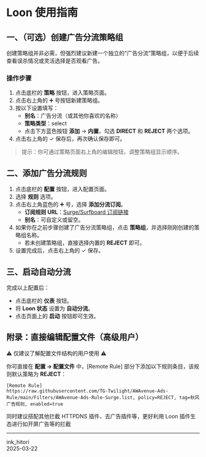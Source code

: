 # Loon 使用指南


## 一、（可选）创建广告分流策略组

创建策略组并非必需，但强烈建议新建一个独立的“广告分流”策略组，以便于后续查看误杀情况或灵活选择是否观看广告。

### 操作步骤

1. 点击底栏的 **策略** 按钮，进入策略页面。
2. 点击右上角的 ➕ 号按钮新建策略组。
3. 按以下设置填写：
   - **别名**：广告分流（或其他你喜欢的名称）
   - **策略类型**：select
   - 点击下方蓝色按钮 **添加** → **内置**，勾选 **DIRECT** 和 **REJECT** 两个选项。
4. 点击右上角的 ✓ 保存后，再次确认保存即可。

> 提示：你可通过策略页面右上角的编辑按钮，调整策略组显示顺序。


## 二、添加广告分流规则

1. 点击底栏的 **配置** 按钮，进入配置页面。
2. 选择 **规则** 选项。
3. 点击右上角蓝色的 ➕ 号，选择 **添加分流订阅**。
   - **订阅规则 URL**：[Surge/Surfboard 订阅链接](https://awavenue.top/Sub.html#surge-surfboard-%E8%AE%A2%E9%98%85%E9%93%BE%E6%8E%A5)
   - **别名**：可自定义或留空。
4. 如果你在之前步骤创建了广告分流策略组，点击 **策略组**，并选择刚刚创建的策略组名称。
   - 若未创建策略组，直接选择内置的 **REJECT** 即可。
5. 设置完成后，点击右上角的 ✓ 保存。


## 三、启动自动分流

完成以上配置后：

- 点击底栏的 **仪表** 按钮。
- 将 **Loon 状态** 设置为 **自动分流**。
- 点击页面上的 **启动** 按钮即可生效。


## 附录：直接编辑配置文件（高级用户）

⚠️ 仅建议了解配置文件结构的用户使用 ⚠️

你可直接在 **配置 → 配置文件** 中，[Remote Rule] 部分下添加以下规则条目，该规则默认策略为 **REJECT**：

```
[Remote Rule] 
https://raw.githubusercontent.com/TG-Twilight/AWAvenue-Ads-Rule/main/Filters/AWAvenue-Ads-Rule-Surge.list, policy=REJECT, tag=秋风广告规则, enabled=true
```


同时建议搭配其他拦截 HTTPDNS 插件、去广告插件等，更好利用 Loon 插件生态进行如开屏广告等的拦截

---

ink_hitori  
2025-03-22

